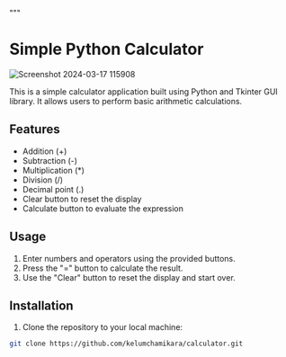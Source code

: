 """
# Simple Python Calculator
![Screenshot 2024-03-17 115908](https://github.com/kelumchamikara/Simple-Calculator/assets/153359899/795b6541-eb1d-4929-9d65-abcdeb7ccdbe)

This is a simple calculator application built using Python and Tkinter GUI library. It allows users to perform basic arithmetic calculations.

## Features

- Addition (+)
- Subtraction (-)
- Multiplication (*)
- Division (/)
- Decimal point (.)
- Clear button to reset the display
- Calculate button to evaluate the expression

## Usage

1. Enter numbers and operators using the provided buttons.
2. Press the "=" button to calculate the result.
3. Use the "Clear" button to reset the display and start over.

## Installation

1. Clone the repository to your local machine:

```bash
git clone https://github.com/kelumchamikara/calculator.git
